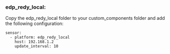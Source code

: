 ### edp_redy_local: 
Copy the edp_redy_local folder to your custom_components folder and add the following configuration:

```
sensor:
  - platform: edp_redy_local
    host: 192.168.1.2
    update_interval: 10
```
